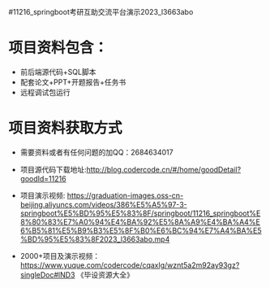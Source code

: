 #11216_springboot考研互助交流平台演示2023_l3663abo

# 项目资料包含：
* 前后端源代码+SQL脚本
* 配套论文+PPT+开题报告+任务书
* 远程调试包运行

# 项目资料获取方式
* 需要资料或者有任何问题的加QQ：2684634017
* 项目源代码下载地址:http://blog.codercode.cn/#/home/goodDetail?goodId=11216

* 项目演示视频:  https://graduation-images.oss-cn-beijing.aliyuncs.com/videos/386%E5%A5%97-3-springboot%E5%BD%95%E5%83%8F/springboot/11216_springboot%E8%80%83%E7%A0%94%E4%BA%92%E5%8A%A9%E4%BA%A4%E6%B5%81%E5%B9%B3%E5%8F%B0%E6%BC%94%E7%A4%BA%E5%BD%95%E5%83%8F2023_l3663abo.mp4


* 2000+项目及演示视频：https://www.yuque.com/codercode/cqaxlg/wznt5a2m92ay93gz?singleDoc#lND3 《毕设资源大全》



